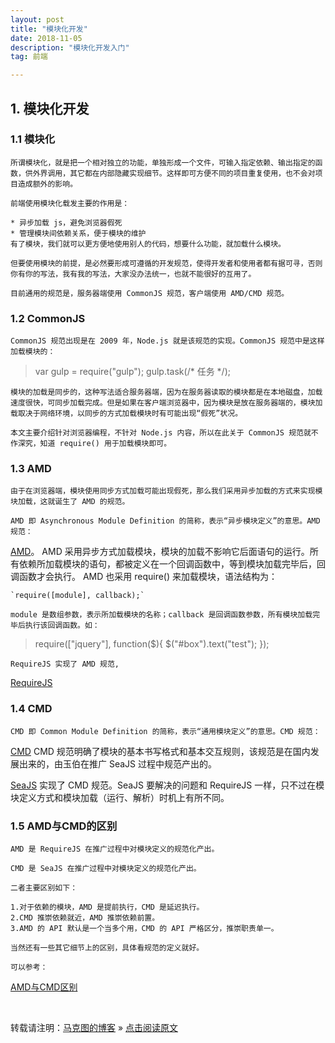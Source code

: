 ```yaml
---
layout: post
title: "模块化开发"
date: 2018-11-05 
description: "模块化开发入门"
tag: 前端  

---     
```

## **1. 模块化开发**

### **1.1 模块化**  

	所谓模块化，就是把一个相对独立的功能，单独形成一个文件，可输入指定依赖、输出指定的函数，供外界调用，其它都在内部隐藏实现细节。这样即可方便不同的项目重复使用，也不会对项目造成额外的影响。

	前端使用模块化载发主要的作用是：

	* 异步加载 js，避免浏览器假死
	* 管理模块间依赖关系，便于模块的维护
	有了模块，我们就可以更方便地使用别人的代码，想要什么功能，就加载什么模块。

	但要使用模块的前提，是必然要形成可遵循的开发规范，使得开发者和使用者都有据可寻，否则你有你的写法，我有我的写法，大家没办法统一，也就不能很好的互用了。

	目前通用的规范是，服务器端使用 CommonJS 规范，客户端使用 AMD/CMD 规范。

### **1.2 CommonJS**

	CommonJS 规范出现是在 2009 年，Node.js 就是该规范的实现。CommonJS 规范中是这样加载模块的：

>	var gulp = require("gulp");
>	gulp.task(/* 任务 */);

	模块的加载是同步的，这种写法适合服务器端，因为在服务器读取的模块都是在本地磁盘，加载速度很快，可同步加载完成。但是如果在客户端浏览器中，因为模块是放在服务器端的，模块加载取决于网络环境，以同步的方式加载模块时有可能出现“假死”状况。

	本文主要介绍针对浏览器编程，不针对 Node.js 内容，所以在此关于 CommonJS 规范就不作深究，知道 require() 用于加载模块即可。

### **1.3 AMD**
	
	由于在浏览器端，模块使用同步方式加载可能出现假死，那么我们采用异步加载的方式来实现模块加载，这就诞生了 AMD 的规范。

	AMD 即 Asynchronous Module Definition 的简称，表示“异步模块定义”的意思。AMD 规范：
[AMD](https://github.com/amdjs/amdjs-api/wiki/AMD)。
	AMD 采用异步方式加载模块，模块的加载不影响它后面语句的运行。所有依赖所加载模块的语句，都被定义在一个回调函数中，等到模块加载完毕后，回调函数才会执行。
	AMD 也采用 require() 来加载模块，语法结构为：

	`require([module], callback);`

	module 是数组参数，表示所加载模块的名称；callback 是回调函数参数，所有模块加载完毕后执行该回调函数。如：

>	require(["jquery"], function($){
>	$("#box").text("test");
>	});

	RequireJS 实现了 AMD 规范,
[RequireJS](http://requirejs.org/)

### **1.4 CMD**
	CMD 即 Common Module Definition 的简称，表示“通用模块定义”的意思。CMD 规范：
[CMD](https://github.com/cmdjs/specification/blob/master/draft/module.md)
	CMD 规范明确了模块的基本书写格式和基本交互规则，该规范是在国内发展出来的，由玉伯在推广 SeaJS 过程中规范产出的。

[SeaJS](http://seajs.org/docs/) 实现了 CMD 规范。SeaJS 要解决的问题和 RequireJS 一样，只不过在模块定义方式和模块加载（运行、解析）时机上有所不同。

### **1.5 AMD与CMD的区别**

	AMD 是 RequireJS 在推广过程中对模块定义的规范化产出。

	CMD 是 SeaJS 在推广过程中对模块定义的规范化产出。

	二者主要区别如下：

	1.对于依赖的模块，AMD 是提前执行，CMD 是延迟执行。
	2.CMD 推崇依赖就近，AMD 推崇依赖前置。
	3.AMD 的 API 默认是一个当多个用，CMD 的 API 严格区分，推崇职责单一。

	当然还有一些其它细节上的区别，具体看规范的定义就好。

	可以参考：
[AMD与CMD区别](http://zccst.iteye.com/blog/2215317)

<br>

转载请注明：[马克图的博客](https://markto22.github.io) » [点击阅读原文](https://markto22.github.io/2014/11/ModularDev_introduce/)